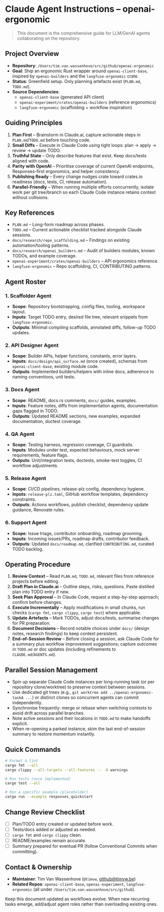 # Claude Agent Instructions – openai-ergonomic

> This document is the comprehensive guide for LLM/GenAI agents collaborating on the repository.

## Project Overview
- **Repository**: `/Users/tim.van.wassenhove/src/github/openai-ergonomic`
- **Goal**: Ship an ergonomic Rust wrapper around `openai-client-base`, inspired by `openai-builders` and the `langfuse-ergonomic` crate.
- **Status**: Greenfield setup. Only planning artefacts exist (`PLAN.md`, `TODO.md`).
- **Source Dependencies**:
  - `openai-client-base` (generated API client)
  - `openai-experiment/crates/openai-builders` (reference ergonomics)
  - `langfuse-ergonomic` (scaffolding + workflow inspiration)

## Guiding Principles
1. **Plan First** – Brainstorm in Claude.ai, capture actionable steps in `PLAN.md`/`TODO.md` before touching code.
2. **Small Diffs** – Execute in Claude Code using tight loops: plan → apply → review → update TODO.
3. **Truthful State** – Only describe features that exist. Keep docs/tests aligned with code.
4. **Parity with OpenAI** – Prioritise coverage of current OpenAI endpoints, Responses-first ergonomics, and helper consistency.
5. **Publishing Ready** – Every change nudges crate toward crates.io readiness (docs, tests, CI, release automation).
6. **Parallel-Friendly** – When running multiple efforts concurrently, isolate work per git tree/branch so each Claude Code instance retains context without collisions.

## Key References
- `PLAN.md` – Long-form roadmap across phases.
- `TODO.md` – Current actionable checklist tracked alongside Claude sessions.
- `docs/research/repo_scaffolding.md` – Findings on existing automation/tooling patterns.
- `docs/research/openai_builders.md` – Audit of builders modules, known TODOs, and example coverage.
- `openai-experiment/crates/openai-builders` – API ergonomics reference.
- `langfuse-ergonomic` – Repo scaffolding, CI, CONTRIBUTING patterns.

## Agent Roster

### 1. Scaffolder Agent
- **Scope**: Repository bootstrapping, config files, tooling, workspace layout.
- **Inputs**: Target TODO entry, desired file tree, relevant snippets from `langfuse-ergonomic`.
- **Outputs**: Minimal compiling scaffolds, annotated diffs, follow-up TODO updates.

### 2. API Designer Agent
- **Scope**: Builder APIs, helper functions, constants, error layers.
- **Inputs**: `docs/design/api_surface.md` (once created), schemas from `openai-client-base`, existing module code.
- **Outputs**: Implemented builders/helpers with inline docs, adherence to naming conventions, unit tests.

### 3. Docs Agent
- **Scope**: README, docs.rs comments, `docs/` guides, examples.
- **Inputs**: Feature notes, diffs from implementation agents, documentation gaps flagged in TODO.
- **Outputs**: Updated README sections, new examples, expanded documentation, doctest coverage.

### 4. QA Agent
- **Scope**: Testing harness, regression coverage, CI guardrails.
- **Inputs**: Modules under test, expected behaviours, mock server requirements, feature flags.
- **Outputs**: Unit/integration tests, doctests, smoke-test toggles, CI workflow adjustments.

### 5. Release Agent
- **Scope**: CI/CD pipelines, release-plz config, dependency hygiene.
- **Inputs**: `release-plz.toml`, GitHub workflow templates, dependency constraints.
- **Outputs**: Actions workflows, publish checklist, dependency update guidance, Renovate rules.

### 6. Support Agent
- **Scope**: Issue triage, contributor onboarding, roadmap grooming.
- **Inputs**: Incoming issues/PRs, roadmap drafts, contributor feedback.
- **Outputs**: Updated `docs/roadmap.md`, clarified `CONTRIBUTING.md`, curated TODO backlog.

## Operating Procedure
1. **Review Context** – Read `PLAN.md`, `TODO.md`, relevant files from reference projects before editing.
2. **Draft Plan in Claude.ai** – Outline steps, risks, questions. Paste distilled plan into TODO entry if new.
3. **Seek Plan Approval** – In Claude Code, request a step-by-step approach; confirm before changes.
4. **Execute Incrementally** – Apply modifications in small chunks, run checks (`cargo fmt`, `cargo clippy`, `cargo test`) where applicable.
5. **Update Artefacts** – Mark TODOs, adjust docs/tests, summarise changes for PR preparation.
6. **Document Decisions** – Record notable choices under `docs/` (design notes, research findings) to keep context persistent.
7. **End-of-Session Review** – Before closing a session, ask Claude Code for a summary plus workflow improvement suggestions; capture outcomes in `TODO.md` or doc updates (including refinements to `CLAUDE.md`/`AGENTS.md`).

## Parallel Session Management
- Spin up separate Claude Code instances per long-running task (or per repository clone/worktree) to preserve context between sessions.
- Use dedicated git trees (e.g., `git worktree add ../openai-ergonomic-taskA ...`) or distinct clones so concurrent agents can commit independently.
- Synchronise frequently: merge or rebase when switching contexts to avoid drift across parallel branches.
- Note active sessions and their locations in `TODO.md` to make handoffs explicit.
- When re-opening a parked instance, skim the last end-of-session summary to restore momentum instantly.

## Quick Commands
```bash
# Format & lint
cargo fmt --all
cargo clippy --all-targets --all-features -- -D warnings

# Run tests (once implemented)
cargo test --all

# Run a specific example (placeholder)
cargo run --example responses_quickstart
```

## Change Review Checklist
- [ ] Plan/TODO entry created or updated before work.
- [ ] Tests/docs added or adjusted as needed.
- [ ] `cargo fmt` and `cargo clippy` clean.
- [ ] README/examples remain accurate.
- [ ] Summary prepared for eventual PR (follow Conventional Commits when committing).

## Contact & Ownership
- **Maintainer**: Tim Van Wassenhove (`@timvw`, github@timvw.be)
- **Related Repos**: `openai-client-base`, `openai-experiment`, `langfuse-ergonomic` (all under `/Users/tim.van.wassenhove/src/github`).

Keep this document updated as workflows evolve. When new recurring tasks emerge, add/adjust agent roles rather than overloading existing ones.
